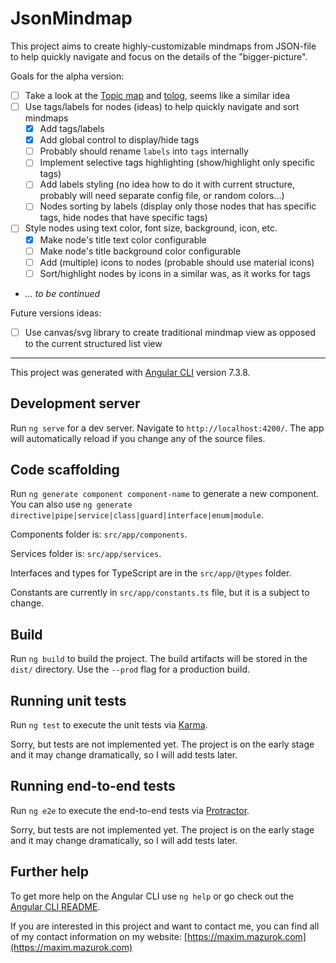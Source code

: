 # JsonMindmap

This project aims to create highly-customizable mindmaps from JSON-file to help quickly navigate and focus on the 
details of the "bigger-picture".

Goals for the alpha version:
- [ ] Take a look at the [Topic map](https://en.wikipedia.org/wiki/Topic_map) and 
[tolog](https://dl.acm.org/doi/10.1007/11676904_17), seems like a similar idea
- [ ] Use tags/labels for nodes (ideas) to help quickly navigate and sort mindmaps
  - [x] Add tags/labels
  - [x] Add global control to display/hide tags
  - [ ] Probably should rename `labels` into `tags` internally
  - [ ] Implement selective tags highlighting (show/highlight only specific tags)
  - [ ] Add labels styling (no idea how to do it with current structure, probably will need separate config file, or 
  random colors...)
  - [ ] Nodes sorting by labels (display only those nodes that has specific tags, hide nodes that have specific tags)
- [ ] Style nodes using text color, font size, background, icon, etc.
  - [x] Make node's title text color configurable
  - [ ] Make node's title background color configurable
  - [ ] Add (multiple) icons to nodes (probable should use material icons)
  - [ ] Sort/highlight nodes by icons in a similar was, as it works for tags
- *... to be continued*

Future versions ideas:
- [ ] Use canvas/svg library to create traditional mindmap view as opposed to the current structured list view

---

This project was generated with [Angular CLI](https://github.com/angular/angular-cli) version 7.3.8.

## Development server

Run `ng serve` for a dev server. Navigate to `http://localhost:4200/`. The app will automatically reload if you change any of the source files.

## Code scaffolding

Run `ng generate component component-name` to generate a new component. You can also use `ng generate directive|pipe|service|class|guard|interface|enum|module`.

Components folder is: `src/app/components`.

Services folder is: `src/app/services`.

Interfaces and types for TypeScript are in the `src/app/@types` folder.

Constants are currently in `src/app/constants.ts` file, but it is a subject to change.

## Build

Run `ng build` to build the project. The build artifacts will be stored in the `dist/` directory. Use the `--prod` flag for a production build.

## Running unit tests

Run `ng test` to execute the unit tests via [Karma](https://karma-runner.github.io).

Sorry, but tests are not implemented yet. The project is on the early stage and it may change dramatically, so I will
 add tests later.

## Running end-to-end tests

Run `ng e2e` to execute the end-to-end tests via [Protractor](http://www.protractortest.org/).

Sorry, but tests are not implemented yet. The project is on the early stage and it may change dramatically, so I will
 add tests later.

## Further help

To get more help on the Angular CLI use `ng help` or go check out the [Angular CLI README](https://github.com/angular/angular-cli/blob/master/README.md).

If you are interested in this project and want to contact me, you can find all of my contact information on my 
website: [https://maxim.mazurok.com](https://maxim.mazurok.com) 
